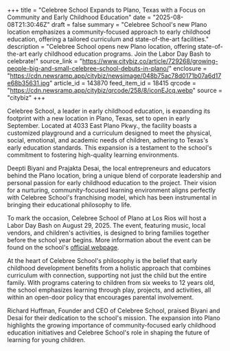 +++
title = "Celebree School Expands to Plano, Texas with a Focus on Community and Early Childhood Education"
date = "2025-08-08T21:30:46Z"
draft = false
summary = "Celebree School's new Plano location emphasizes a community-focused approach to early childhood education, offering a tailored curriculum and state-of-the-art facilities."
description = "Celebree School opens new Plano location, offering state-of-the-art early childhood education programs. Join the Labor Day Bash to celebrate!"
source_link = "https://www.citybiz.co/article/729268/growing-people-big-and-small-celebree-school-debuts-in-plano/"
enclosure = "https://cdn.newsramp.app/citybiz/newsimage/048b75ac78d0171b07a6d17e68b35631.jpg"
article_id = 143870
feed_item_id = 18415
qrcode = "https://cdn.newsramp.app/citybiz/qrcode/258/8/iconEJcq.webp"
source = "citybiz"
+++

<p>Celebree School, a leader in early childhood education, is expanding its footprint with a new location in Plano, Texas, set to open in early September. Located at 4033 East Plano Pkwy., the facility boasts a customized playground and a curriculum designed to meet the physical, social, emotional, and academic needs of children, adhering to Texas's early education standards. This expansion is a testament to the school's commitment to fostering high-quality learning environments.</p><p>Deepti Biyani and Prajakta Desai, the local entrepreneurs and educators behind the Plano location, bring a unique blend of corporate leadership and personal passion for early childhood education to the project. Their vision for a nurturing, community-focused learning environment aligns perfectly with Celebree School's franchising model, which has been instrumental in bringing their educational philosophy to life.</p><p>To mark the occasion, Celebree School of Plano at Los Rios will host a Labor Day Bash on August 29, 2025. The event, featuring music, local vendors, and children's activities, is designed to bring families together before the school year begins. More information about the event can be found on the school's <a href='https://www.cebreeschool.com' rel='nofollow' target='_blank'>official webpage</a>.</p><p>At the heart of Celebree School's philosophy is the belief that early childhood development benefits from a holistic approach that combines curriculum with connection, supporting not just the child but the entire family. With programs catering to children from six weeks to 12 years old, the school emphasizes learning through play, projects, and activities, all within an open-door policy that encourages parental involvement.</p><p>Richard Huffman, Founder and CEO of Celebree School, praised Biyani and Desai for their dedication to the school's mission. The expansion into Plano highlights the growing importance of community-focused early childhood education initiatives and Celebree School's role in shaping the future of learning for young children.</p>
